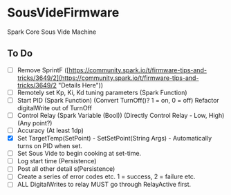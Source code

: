 SousVideFirmware
================

Spark Core Sous Vide Machine

## To Do

- [ ] Remove SprintF ([https://community.spark.io/t/firmware-tips-and-tricks/3649/2](https://community.spark.io/t/firmware-tips-and-tricks/3649/2 "Details Here"))
- [ ] Remotely set Kp, Ki, Kd tuning parameters (Spark Function) 
- [ ] Start PID (Spark Function) (Convert TurnOff()? 1 = on, 0 = off) Refactor digitalWrite out of TurnOff
- [ ] Control Relay (Spark Variable (Bool)) (Directly Control Relay - Low, High)(Any point?)
- [ ] Accuracy (At least 1dp)
- [x] Set TargetTemp(SetPoint) - SetSetPoint(String Args) - Automatically turns on PID when set.
- [ ] Set Sous Vide to begin cooking at set-time.
- [ ] Log start time (Persistence)
- [ ] Post all other detail s(Persistence)
- [ ] Create a series of error codes etc. 1 = success, 2 = failure etc.
- [ ] ALL DigitalWrites to relay MUST go through RelayActive first.
